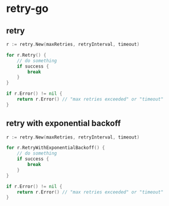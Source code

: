 # retry-go

## retry
```go
r := retry.New(maxRetries, retryInterval, timeout)

for r.Retry() {
	// do something
	if success {
		break
	}
}

if r.Error() != nil {
    return r.Error() // "max retries exceeded" or "timeout"
}
```

## retry with exponential backoff
```go
r := retry.New(maxRetries, retryInterval, timeout)

for r.RetryWithExponentialBackoff() {
	// do something
	if success {
		break
	}
}

if r.Error() != nil {
    return r.Error() // "max retries exceeded" or "timeout"
}
```

